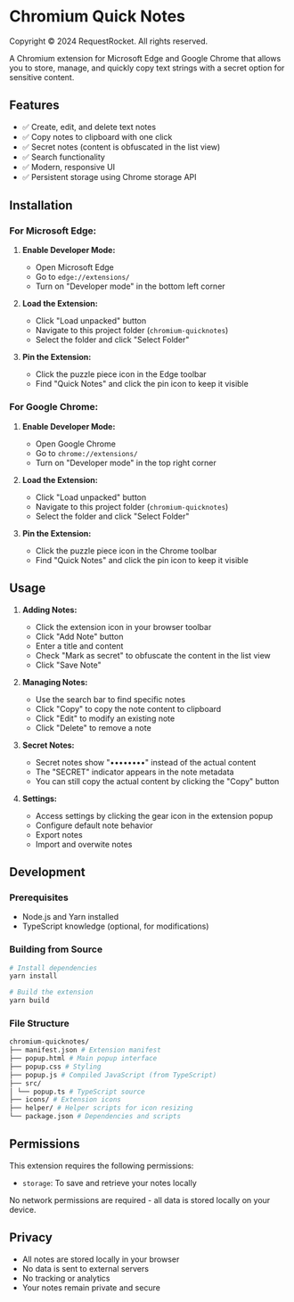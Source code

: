 # Chromium Quick Notes

Copyright © 2024 RequestRocket. All rights reserved.

A Chromium extension for Microsoft Edge and Google Chrome that allows you to store, manage, and quickly copy text strings with a secret option for sensitive content.

## Features

-   ✅ Create, edit, and delete text notes
-   ✅ Copy notes to clipboard with one click
-   ✅ Secret notes (content is obfuscated in the list view)
-   ✅ Search functionality
-   ✅ Modern, responsive UI
-   ✅ Persistent storage using Chrome storage API

## Installation

### For Microsoft Edge:

1. **Enable Developer Mode:**

    - Open Microsoft Edge
    - Go to `edge://extensions/`
    - Turn on "Developer mode" in the bottom left corner

2. **Load the Extension:**

    - Click "Load unpacked" button
    - Navigate to this project folder (`chromium-quicknotes`)
    - Select the folder and click "Select Folder"

3. **Pin the Extension:**
    - Click the puzzle piece icon in the Edge toolbar
    - Find "Quick Notes" and click the pin icon to keep it visible

### For Google Chrome:

1. **Enable Developer Mode:**

    - Open Google Chrome
    - Go to `chrome://extensions/`
    - Turn on "Developer mode" in the top right corner

2. **Load the Extension:**

    - Click "Load unpacked" button
    - Navigate to this project folder (`chromium-quicknotes`)
    - Select the folder and click "Select Folder"

3. **Pin the Extension:**
    - Click the puzzle piece icon in the Chrome toolbar
    - Find "Quick Notes" and click the pin icon to keep it visible

## Usage

1. **Adding Notes:**

    - Click the extension icon in your browser toolbar
    - Click "Add Note" button
    - Enter a title and content
    - Check "Mark as secret" to obfuscate the content in the list view
    - Click "Save Note"

2. **Managing Notes:**

    - Use the search bar to find specific notes
    - Click "Copy" to copy the note content to clipboard
    - Click "Edit" to modify an existing note
    - Click "Delete" to remove a note

3. **Secret Notes:**

    - Secret notes show "••••••••" instead of the actual content
    - The "SECRET" indicator appears in the note metadata
    - You can still copy the actual content by clicking the "Copy" button

4. **Settings:**

    - Access settings by clicking the gear icon in the extension popup
    - Configure default note behavior
    - Export notes
    - Import and overwite notes

## Development

### Prerequisites

-   Node.js and Yarn installed
-   TypeScript knowledge (optional, for modifications)

### Building from Source

```bash
# Install dependencies
yarn install

# Build the extension
yarn build

```

### File Structure

```bash
chromium-quicknotes/
├── manifest.json # Extension manifest
├── popup.html # Main popup interface
├── popup.css # Styling
├── popup.js # Compiled JavaScript (from TypeScript)
├── src/
│ └── popup.ts # TypeScript source
├── icons/ # Extension icons
├── helper/ # Helper scripts for icon resizing
└── package.json # Dependencies and scripts
```

## Permissions

This extension requires the following permissions:

-   `storage`: To save and retrieve your notes locally

No network permissions are required - all data is stored locally on your device.

## Privacy

-   All notes are stored locally in your browser
-   No data is sent to external servers
-   No tracking or analytics
-   Your notes remain private and secure

